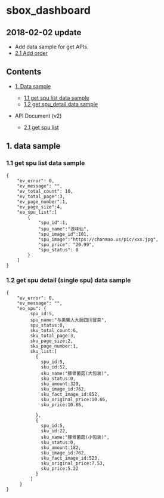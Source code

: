 

# sbox_dashboard

## 2018-02-02 update
- Add data sample for get APIs. 
- [2.1 Add order](https://github.com/ace68723/sweetfulBox_1.1/blob/master/Document/API_Document/v2/add_order.md)


## Contents
* [1. Data sample](#1)
  * [1.1 get spu list data sample](#1.1)
  * [1.2 get spu_detail data sample](#1.2)
  
  
* API Document (v2)
  * [2.1 get spu list](https://github.com/ace68723/sbox_dashboard/blob/master/get_spu_list.md)
  
  
<div id="1"> <div/>

## 1. data sample

<div id="1.1"> <div/>

### 1.1 get spu list data sample 


```
{
    "ev_error": 0,
    "ev_message": "",
    "ev_total_count": 10,
    "ev_total_page":3,
    "ev_page_number":1,
    "ev_page_size":4,
    "ea_spu_list":[
        {
            "spu_id":1,
            "spu_name":"浪味仙",
            "spu_image_id":101,
            "spu_image":"https://chanmao.us/pic/xxx.jpg",
            "spu_price": "20.99",
            "spu_status": 0
        }
    ]
}

```


<div id="1.2"> <div/>

### 1.2 get spu detail (single spu) data sample


```
{
    "ev_error": 0,
    "ev_message": "",
    "eo_spu": {
         spu_id:5,
         spu_name:"与美懒人大厨四川冒菜",
         spu_status:0,
         sku_total_count:6,
         sku_total_page:3,
         sku_page_size:2,
         sku_page_number:1,
         sku_list:[
           {
             spu_id:5,
             sku_id:52,
             sku_name:"豚骨菌菇(大包装)",
             sku_status:0,
             sku_amount:329,
             sku_image_id:762,
             sku_fact_image_id:852,
             sku_original_price:10.86,
             sku_price:10.86,

           },
           {
             spu_id:5,
             sku_id:22,
             sku_name:"豚骨菌菇(小包装)",
             sku_status:0,
             sku_amount:182,
             sku_image_id:762,
             sku_fact_image_id:523,
             sku_original_price:7.53,
             sku_price:5.22
           }
         ]
     }
}
```

